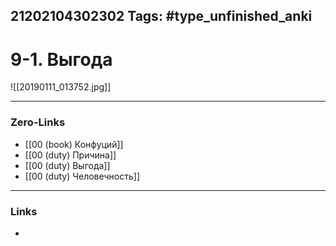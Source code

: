 21202104302302
Tags: #type_unfinished_anki 
---
# 9-1. Выгода

![[20190111_013752.jpg]]

---
### Zero-Links
- [[00 (book) Конфуций]]
- [[00 (duty) Причина]]
- [[00 (duty) Выгода]]
- [[00 (duty) Человечность]]
---
### Links
-